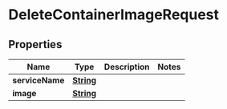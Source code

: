 

# DeleteContainerImageRequest


## Properties

| Name | Type | Description | Notes |
|------------ | ------------- | ------------- | -------------|
|**serviceName** | [**String**](String.md) |  |  |
|**image** | [**String**](String.md) |  |  |



